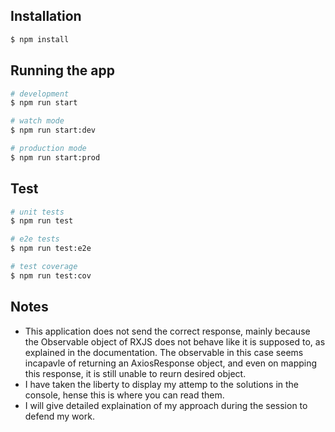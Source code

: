 ## Installation

```bash
$ npm install
```

## Running the app

```bash
# development
$ npm run start

# watch mode
$ npm run start:dev

# production mode
$ npm run start:prod
```

## Test

```bash
# unit tests
$ npm run test

# e2e tests
$ npm run test:e2e

# test coverage
$ npm run test:cov
```

## Notes
- This application does not send the correct response, mainly because the Observable object of RXJS does not behave like it is supposed to, as explained in the documentation. The observable in this case seems incapavle of returning an AxiosResponse object, and even on mapping this response, it is still unable to reurn desired object.
- I have taken the liberty to display my attemp to the solutions in the console, hense this is where you can read them.
- I will give detailed explaination of my approach during the session to defend my work.

